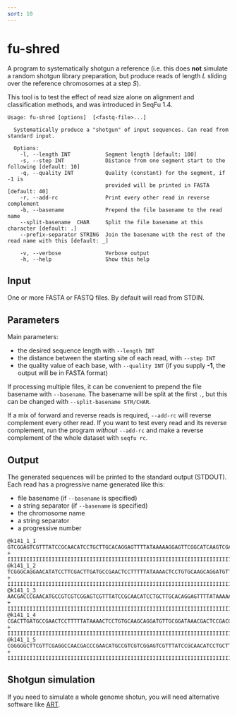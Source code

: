 ```yaml
---
sort: 10
---
```

# fu-shred

A program to systematically shotgun a reference (i.e. this does **not** simulate
a random shotgun library preparation, but produce reads of length _L_ sliding
over the reference chromosomes at a step _S_).

This tool is to test the effect of read size alone on alignment and classification
methods, and was introduced in SeqFu 1.4.

```text
Usage: fu-shred [options]  [<fastq-file>...]

  Systematically produce a "shotgun" of input sequences. Can read from standard input.

  Options:
    -l, --length INT           Segment length [default: 100]
    -s, --step INT             Distance from one segment start to the following [default: 10] 
    -q, --quality INT          Quality (constant) for the segment, if -1 is 
                               provided will be printed in FASTA [default: 40]
    -r, --add-rc               Print every other read in reverse complement
    -b, --basename             Prepend the file basename to the read name
    --split-basename  CHAR     Split the file basename at this character [default: .]
    --prefix-separator STRING  Join the basename with the rest of the read name with this [default: _]

    -v, --verbose              Verbose output
    -h, --help                 Show this help

```

## Input

One or more FASTA or FASTQ files. By default will read from STDIN.

## Parameters

Main parameters:
* the desired sequence length with `--length INT`
* the distance between the starting site of each read, with `--step INT`
* the quality value of each base, with `--quality INT` (if you supply **-1**, the output will be in FASTA format)

If processing multiple files, it can be convenient to prepend the file basename with `--basename`. The basename
will be split at the first `.`, but this can be changed with `--split-basename STR/CHAR`.

If a mix of forward and reverse reads is required, `--add-rc` will reverse complement every other read. If you
want to test every read and its reverse complement, run the program _without_ `--add-rc` and make a reverse 
complement of the whole dataset with `seqfu rc`.

## Output

The generated sequences will be printed to the standard output (STDOUT). Each read has a progressive
name generated like this:
* file basename (if `--basename` is specified)
* a string separator (if `--basename` is specified)
* the chromosome name
* a string separator
* a progressive number

```text
@k141_1_1 
GTCGGAGTCGTTTATCCGCAACATCCTGCTTGCACAGGAGTTTTATAAAAAGGAGTTCGGCATCAAGTCGAAGGATATGTTCCTGCCCGACTGCTTCGGA
+
IIIIIIIIIIIIIIIIIIIIIIIIIIIIIIIIIIIIIIIIIIIIIIIIIIIIIIIIIIIIIIIIIIIIIIIIIIIIIIIIIIIIIIIIIIIIIIIIIIII
@k141_1_2 
TCGGGCAGGAACATATCCTTCGACTTGATGCCGAACTCCTTTTTATAAAACTCCTGTGCAAGCAGGATGTTGCGGATAAACGACTCCGACGACGGCATGT
+
IIIIIIIIIIIIIIIIIIIIIIIIIIIIIIIIIIIIIIIIIIIIIIIIIIIIIIIIIIIIIIIIIIIIIIIIIIIIIIIIIIIIIIIIIIIIIIIIIIII
@k141_1_3 
AACGACCCGAACATGCCGTCGTCGGAGTCGTTTATCCGCAACATCCTGCTTGCACAGGAGTTTTATAAAAAGGAGTTCGGCATCAAGTCGAAGGATATGT
+
IIIIIIIIIIIIIIIIIIIIIIIIIIIIIIIIIIIIIIIIIIIIIIIIIIIIIIIIIIIIIIIIIIIIIIIIIIIIIIIIIIIIIIIIIIIIIIIIIIII
@k141_1_4 
CGACTTGATGCCGAACTCCTTTTTATAAAACTCCTGTGCAAGCAGGATGTTGCGGATAAACGACTCCGACGACGGCATGTTCGGGTCGTTGGCCTCGAAC
+
IIIIIIIIIIIIIIIIIIIIIIIIIIIIIIIIIIIIIIIIIIIIIIIIIIIIIIIIIIIIIIIIIIIIIIIIIIIIIIIIIIIIIIIIIIIIIIIIIIII
@k141_1_5 
CGGGGGCTTCGTTCGAGGCCAACGACCCGAACATGCCGTCGTCGGAGTCGTTTATCCGCAACATCCTGCTTGCACAGGAGTTTTATAAAAAGGAGTTCGG
+
IIIIIIIIIIIIIIIIIIIIIIIIIIIIIIIIIIIIIIIIIIIIIIIIIIIIIIIIIIIIIIIIIIIIIIIIIIIIIIIIIIIIIIIIIIIIIIIIIIII
```

## Shotgun simulation

If you need to simulate a whole genome shotun, you will need alternative software like 
[ART](https://www.niehs.nih.gov/research/resources/software/biostatistics/art/index.cfm).
 